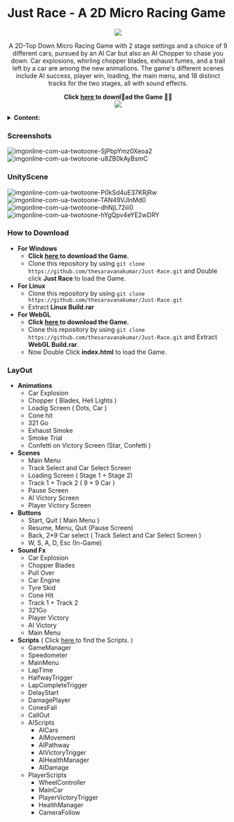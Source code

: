 # Just Race - A 2D Micro Racing Game
<p align="center">
<a href="https://thesaravanakumar.itch.io/just-race">
  <img align="center"  src="https://user-images.githubusercontent.com/59575502/122107833-20949c00-ce39-11eb-9a64-d3061b00e807.png"/>
</a>
</p>
<p align="center">
A 2D-Top Down Micro Racing Game with 2 stage settings and a choice of 9 different cars, pursued by an AI Car but also an AI Chopper to chase you down. Car explosions, whirling chopper blades, exhaust fumes, and a trail left by a car are among the new animations. The game's different scenes include AI success, player win, loading, the main menu, and 18 distinct tracks for the two stages, all with sound effects.
</p>

<p align="center"><b> Click <a href = "https://thesaravanakumar.itch.io/just-race">here </a>to downl📀ad the Game 🐱‍👤</b>
<br/>
<a href="http://makeapullrequest.com">
  <img align="center"  src="https://img.shields.io/badge/PRs-welcome-brightgreen.svg?style=flat"/>
</a>
</p>

<details><summary><b>Content:</b></summary>
  
* [Screenshots](#Screenshots)
* [UnityScene](#UnityScene)
* [How to Download](#How to Download)
* [LayOut](#LayOut)
</details>

<a name="Screenshots"></a>
### **Screenshots**
![imgonline-com-ua-twotoone-SjPbpYmz0Xeoa2](https://github.com/thesaravanakumar/Just-Race/blob/main/UnityFolderScripts/gif.gif)
![imgonline-com-ua-twotoone-u8ZB0kAyBsmC](https://user-images.githubusercontent.com/59575502/122147586-d16d5c00-ce76-11eb-9756-df0aa75755d6.jpg)

<a name="UnityScene"></a>
### **UnityScene**
![imgonline-com-ua-twotoone-P0kSd4uE37KRjRw](https://user-images.githubusercontent.com/59575502/122150780-fe703d80-ce7b-11eb-903f-b1f0d7b1318c.jpg)
![imgonline-com-ua-twotoone-TAN49VJlnMd0](https://user-images.githubusercontent.com/59575502/122150783-00d29780-ce7c-11eb-955c-16bd36b9d89a.jpg)
![imgonline-com-ua-twotoone-dhNjL72iii0](https://user-images.githubusercontent.com/59575502/122151075-80606680-ce7c-11eb-8b1b-f1e486cbc0dd.jpg)
![imgonline-com-ua-twotoone-hYgQpv4eYE2wDRY](https://user-images.githubusercontent.com/59575502/122151095-8bb39200-ce7c-11eb-945f-0c0364b36ab9.jpg)

<a name="How to Download"></a>
### **How to Download**
- **For Windows**
  - <b> Click <a href = "https://thesaravanakumar.itch.io/just-race">here </a>to download the Game.</b>
  - Clone this repository by using `git clone https://github.com/thesaravanakumar/Just-Race.git` and Double click **Just Race** to load the Game.
- **For Linux**
  - Clone this repository by using `git clone https://github.com/thesaravanakumar/Just-Race.git`
  - Extract **Linux Build.rar**
- **For WebGL**
  - <b> Click <a href = "https://thesaravanakumar.itch.io/just-race">here </a>to download the Game.</b>
  - Clone this repository by using `git clone https://github.com/thesaravanakumar/Just-Race.git` and Extract **WebGL Build.rar**.
  - Now Double Click **index.html** to load the Game.
 
<a name="LayOut"></a>
### **LayOut**
- **Animations**
  - Car Explosion
  - Chopper ( Blades, Heli Lights )
  - Loadig Screen ( Dots, Car )
  - Cone hit
  - 321 Go
  - Exhaust Smoke
  - Smoke Trial
  - Confetti on Victory Screen (Star, Confetti )
- **Scenes**
  - Main Menu
  - Track Select and Car Select Screen
  - Loading Screen ( Stage 1 + Stage 2)
  - Track 1 + Track 2 ( 9 + 9 Car )
  - Pause Screen
  - AI Victory Screen
  - Player Victory Screen
- **Buttons**
  - Start, Quit ( Main Menu )
  - Resume, Menu, Quit (Pause Screen)
  - Back, 2*9 Car select ( Track Select and Car Select Screen )
  - W, S, A, D, Esc (In-Game)
- **Sound Fx**
  - Car Explosion
  - Chopper Blades
  - Pull Over
  - Car Engine
  - Tyre Skid
  - Cone Hit
  - Track 1 + Track 2
  - 321Go
  - Player Victory
  - AI Victory
  - Main Menu
- **Scripts** ( Click <a href = "https://github.com/thesaravanakumar/Just-Race/tree/main/UnityFolderScripts">here </a>to find the Scripts.</b> )
  - GameManager
  - Speedometer
  - MainMenu
  - LapTime
  - HalfwayTrigger
  - LapCompleteTrigger
  - DelayStart
  - DamagePlayer
  - ConesFall
  - CallOut
  - AIScripts
    - AICars
    - AIMovement
    - AIPathway
    - AIVictoryTrigger
    - AIHealthManager
    - AIDamage
  - PlayerScripts
    - WheelController
    - MainCar
    - PlayerVictoryTrigger
    - HealthManager
    - CameraFollow
